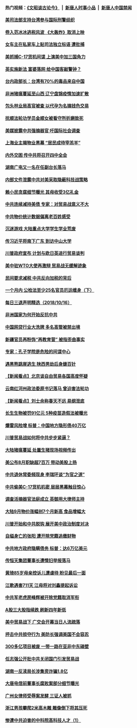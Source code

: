 #### 热门视频：[《文昭谈古论今》](https://github.com/gfw-breaker/wenzhao/blob/master/README.md?t=10171834) &nbsp;|&nbsp; [新唐人时事小品](https://github.com/gfw-breaker/ntdtv-comedy/blob/master/README.md?t=10171834) &nbsp;|&nbsp; [新唐人中国禁闻](https://github.com/gfw-breaker/ntdtv-news/blob/master/README.md?t=10171834)

#### [美司法部支持台湾参与国际刑警组织](../pages/nsc413/n10790030.md?t=10171834) 

#### [卷入范冰冰逃税风波 《大轰炸》取消上映](../pages/nsc413/n10789958.md?t=10171834) 

#### [女车主在私家车上贴司法独立标语 遭批捕](../pages/nsc413/n10789392.md?t=10171834) 

#### [美抓捕C-17货机间谍 上演美中加三国角力](../pages/nsc413/n10787846.md?t=10171834) 

#### [英实施新法 富婆落网 给中国客敲警钟？](../pages/nsc413/n10789908.md?t=10171834) 

#### [台内政部长：台湾有70%的毒品来自中国](../pages/nsc413/n10788785.md?t=10171834) 

#### [非洲猪瘟蔓延至山西 辽宁盘锦疫情加速扩散](../pages/nsc413/n10789254.md?t=10171834) 


#### [包头林业局高官被查 以代孕为名搞钱色交易](../pages/nsc413/n10789381.md?t=10171834) 

#### [抚顺法轮功学员金顺女被看守所折磨致死](../pages/nsc413/n10784870.md?t=10171834) 

#### [美媒披露中共强摘器官 吁国际社会调查](../pages/nsc413/n10789337.md?t=10171834) 

#### [上海业主揭物业黑幕 “居民成待宰羔羊”](../pages/nsc413/n10788075.md?t=10171834) 

#### [内外交困 传中共将召开四中全会](../pages/nsc413/n10789067.md?t=10171834) 

#### [湖南广电又一名在任副台长落马](../pages/nsc413/n10788986.md?t=10171834) 

#### [内部文件泄露中共对美采取隐蔽科技战策略](../pages/nsc413/n10788564.md?t=10171834) 

#### [赖小民贪腐细节曝光 其母收受3亿礼金](../pages/nsc413/n10788941.md?t=10171834) 

#### [中共连续减持美债 专家：对贸易战意义不大](../pages/nsc413/n10788856.md?t=10171834) 

#### [中共物价统计数据偏离老百姓感受](../pages/nsc413/n10787621.md?t=10171834) 

#### [沉迷游戏 大陆重点大学学生学业荒废](../pages/nsc413/n10787397.md?t=10171834) 

#### [传习近平将南下广东 到访中山大学](../pages/nsc413/n10788617.md?t=10171834) 

#### [川普政府宣布 计划与欧日英进行贸易谈判](../pages/nsc413/n10788496.md?t=10171834) 

#### [美中驻WTO大使再激辩 贸易战无缓解迹象](../pages/nsc413/n10787893.md?t=10171834) 

#### [民间要求减税 中共反向加税的背后](../pages/nsc413/n10786778.md?t=10171834) 

#### [一个月内 公检法至少25名官员厄运缠身（下）](../pages/nsc413/n10766978.md?t=10171834) 

#### [每日三退声明精选（2018/10/16）](../pages/nsc413/n10788498.md?t=10171834) 

#### [非洲国家为何开始反抗中共](../pages/nsc413/n10788253.md?t=10171834) 

#### [中国网贷行业大洗牌 多名高管被禁出境](../pages/nsc413/n10788061.md?t=10171834) 

#### [新疆官员再粉饰“再教育营” 被指歪曲事实](../pages/nsc413/n10788067.md?t=10171834) 

#### [专家：孔子学院是危险的间谍中心](../pages/nsc413/n10746252.md?t=10171834) 

#### [遇黑熊跳崖逃生 陕西男劫后身缝百针](../pages/nsc413/n10788168.md?t=10171834) 

#### [【新闻看点】北京谈自由贸易各国高度怀疑](../pages/nsc413/n10787737.md?t=10171834) 

#### [云南红河州政法委原书记落马 曾迫害法轮功](../pages/nsc413/n10788054.md?t=10171834) 

#### [【新闻看点】刘士余称春天不远 易纲泄底](../pages/nsc413/n10787735.md?t=10171834) 

#### [长生生物被罚91亿元 5种疫苗造假法被曝光](../pages/nsc413/n10787716.md?t=10171834) 

#### [爆雷风险增 标普：中国地方隐形债40万亿](../pages/nsc413/n10787844.md?t=10171834) 

#### [川普贸易战如何将中共步步紧逼？](../pages/nsc413/n10787983.md?t=10171834) 

#### [大陆猪瘟蔓延 处置生猪现场视频传出](../pages/nsc413/n10787847.md?t=10171834) 

#### [美公布8月职缺超7百万 带动美股上扬](../pages/nsc413/n10787888.md?t=10171834) 

#### [中共退休常委频现身 李瑞环谈“为官之道”](../pages/nsc413/n10787899.md?t=10171834) 

#### [中共偷美C-17货机机密 层层黑幕触目惊心](../pages/nsc413/n10787673.md?t=10171834) 

#### [调查活摘器官法庭成立 英御用大律师主持](../pages/nsc413/n10787477.md?t=10171834) 

#### [大陆9月物价涨幅创7个月新高 食品增幅大](../pages/nsc413/n10787724.md?t=10171834) 

#### [川普开始和中共脱钩 展开美中政治制度对决](../pages/nsc413/n10787732.md?t=10171834) 

#### [自缢身亡的张阳 遭开除党籍追缴财物](../pages/nsc413/n10787669.md?t=10171834) 

#### [中共地方政府隐瞒债务 标普：达6万亿美元](../pages/nsc413/n10787670.md?t=10171834) 


#### [传恒天集团董事长遭情妇举报落马](../pages/nsc413/n10787422.md?t=10171834) 

#### [黄琦85岁母亲控诉儿遭虐待 盼见最后一面](../pages/nsc413/n10787052.md?t=10171834) 

#### [江歌遇害711天 江母将对刘鑫提起诉讼](../pages/nsc413/n10787122.md?t=10171834) 

#### [中共军老虎房峰辉被开除党籍取消军衔](../pages/nsc413/n10787225.md?t=10171834) 

#### [A股三大股指续跌 刷新四年新低](../pages/nsc413/n10787107.md?t=10171834) 

#### [美中贸易战下 广交会开幕当日人流疏落](../pages/nsc413/n10787018.md?t=10171834) 

#### [抨击中共掠夺行为 美防长强调美国不会容忍](../pages/nsc413/n10787167.md?t=10171834) 

#### [300多亿项目被废 一带一路在亚非中东碰壁](../pages/nsc413/n10787144.md?t=10171834) 

#### [任志强公开批中共关闭国门引发贸易战](../pages/nsc413/n10786361.md?t=10171834) 

#### [湖南一反渎局长涉集资诈骗1.8亿](../pages/nsc413/n10786979.md?t=10171834) 

#### [大唐电信前董事长腐败案部分细节曝光](../pages/nsc413/n10786368.md?t=10171834) 

#### [广州女律师受辱案发酵 三证人被抓](../pages/nsc413/n10786674.md?t=10171834) 

#### [浙江男孩攀爬2米高木雕 雕像倒下将其压死](../pages/nsc413/n10786827.md?t=10171834) 

#### [惨遭中共迫害的中科院高科技人才（1）](../pages/nsc413/n10775982.md?t=10171834) 

